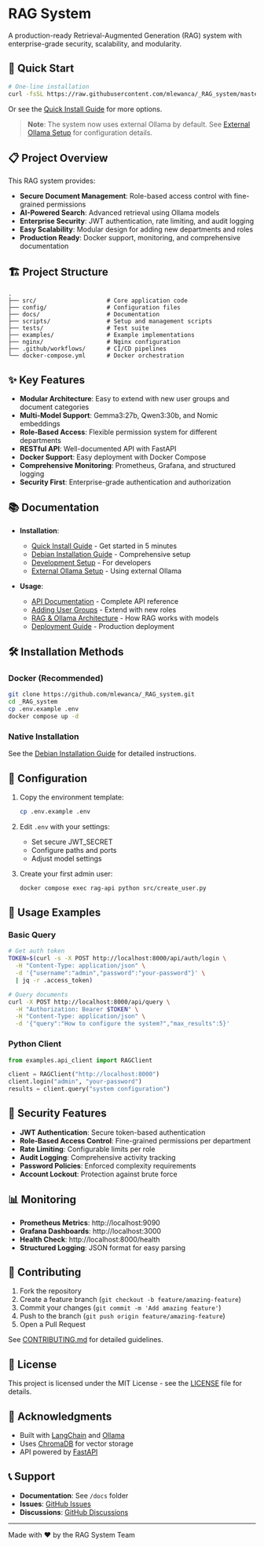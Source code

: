 # RAG System

A production-ready Retrieval-Augmented Generation (RAG) system with enterprise-grade security, scalability, and modularity.

## 🚀 Quick Start

```bash
# One-line installation
curl -fsSL https://raw.githubusercontent.com/mlewanca/_RAG_system/master/scripts/quick_install.sh | bash
```

Or see the [Quick Install Guide](docs/quick_install.md) for more options.

> **Note**: The system now uses external Ollama by default. See [External Ollama Setup](docs/external_ollama_setup.md) for configuration details.

## 📋 Project Overview

This RAG system provides:
- **Secure Document Management**: Role-based access control with fine-grained permissions
- **AI-Powered Search**: Advanced retrieval using Ollama models
- **Enterprise Security**: JWT authentication, rate limiting, and audit logging
- **Easy Scalability**: Modular design for adding new departments and roles
- **Production Ready**: Docker support, monitoring, and comprehensive documentation

## 🏗️ Project Structure

```
.
├── src/                    # Core application code
├── config/                 # Configuration files
├── docs/                   # Documentation
├── scripts/                # Setup and management scripts
├── tests/                  # Test suite
├── examples/               # Example implementations
├── nginx/                  # Nginx configuration
├── .github/workflows/      # CI/CD pipelines
└── docker-compose.yml      # Docker orchestration
```

## ✨ Key Features

- **Modular Architecture**: Easy to extend with new user groups and document categories
- **Multi-Model Support**: Gemma3:27b, Qwen3:30b, and Nomic embeddings
- **Role-Based Access**: Flexible permission system for different departments
- **RESTful API**: Well-documented API with FastAPI
- **Docker Support**: Easy deployment with Docker Compose
- **Comprehensive Monitoring**: Prometheus, Grafana, and structured logging
- **Security First**: Enterprise-grade authentication and authorization

## 📚 Documentation

- **Installation**:
  - [Quick Install Guide](docs/quick_install.md) - Get started in 5 minutes
  - [Debian Installation Guide](docs/debian_installation_guide.md) - Comprehensive setup
  - [Development Setup](docs/development_setup.md) - For developers
  - [External Ollama Setup](docs/external_ollama_setup.md) - Using external Ollama

- **Usage**:
  - [API Documentation](docs/api_documentation.md) - Complete API reference
  - [Adding User Groups](docs/adding_user_groups.md) - Extend with new roles
  - [RAG & Ollama Architecture](docs/rag_ollama_architecture.md) - How RAG works with models
  - [Deployment Guide](docs/deployment_guide.md) - Production deployment

## 🛠️ Installation Methods

### Docker (Recommended)
```bash
git clone https://github.com/mlewanca/_RAG_system.git
cd _RAG_system
cp .env.example .env
docker compose up -d
```

### Native Installation
See the [Debian Installation Guide](docs/debian_installation_guide.md) for detailed instructions.

## 🔧 Configuration

1. Copy the environment template:
   ```bash
   cp .env.example .env
   ```

2. Edit `.env` with your settings:
   - Set secure JWT_SECRET
   - Configure paths and ports
   - Adjust model settings

3. Create your first admin user:
   ```bash
   docker compose exec rag-api python src/create_user.py
   ```

## 🚦 Usage Examples

### Basic Query
```bash
# Get auth token
TOKEN=$(curl -s -X POST http://localhost:8000/api/auth/login \
  -H "Content-Type: application/json" \
  -d '{"username":"admin","password":"your-password"}' \
  | jq -r .access_token)

# Query documents
curl -X POST http://localhost:8000/api/query \
  -H "Authorization: Bearer $TOKEN" \
  -H "Content-Type: application/json" \
  -d '{"query":"How to configure the system?","max_results":5}'
```

### Python Client
```python
from examples.api_client import RAGClient

client = RAGClient("http://localhost:8000")
client.login("admin", "your-password")
results = client.query("system configuration")
```

## 🔐 Security Features

- **JWT Authentication**: Secure token-based authentication
- **Role-Based Access Control**: Fine-grained permissions per department
- **Rate Limiting**: Configurable limits per role
- **Audit Logging**: Comprehensive activity tracking
- **Password Policies**: Enforced complexity requirements
- **Account Lockout**: Protection against brute force

## 📊 Monitoring

- **Prometheus Metrics**: http://localhost:9090
- **Grafana Dashboards**: http://localhost:3000
- **Health Check**: http://localhost:8000/health
- **Structured Logging**: JSON format for easy parsing

## 🤝 Contributing

1. Fork the repository
2. Create a feature branch (`git checkout -b feature/amazing-feature`)
3. Commit your changes (`git commit -m 'Add amazing feature'`)
4. Push to the branch (`git push origin feature/amazing-feature`)
5. Open a Pull Request

See [CONTRIBUTING.md](CONTRIBUTING.md) for detailed guidelines.

## 📝 License

This project is licensed under the MIT License - see the [LICENSE](LICENSE) file for details.

## 🙏 Acknowledgments

- Built with [LangChain](https://langchain.com/) and [Ollama](https://ollama.ai/)
- Uses [ChromaDB](https://www.trychroma.com/) for vector storage
- API powered by [FastAPI](https://fastapi.tiangolo.com/)

## 📞 Support

- **Documentation**: See `/docs` folder
- **Issues**: [GitHub Issues](https://github.com/mlewanca/_RAG_system/issues)
- **Discussions**: [GitHub Discussions](https://github.com/mlewanca/_RAG_system/discussions)

---

Made with ❤️ by the RAG System Team
